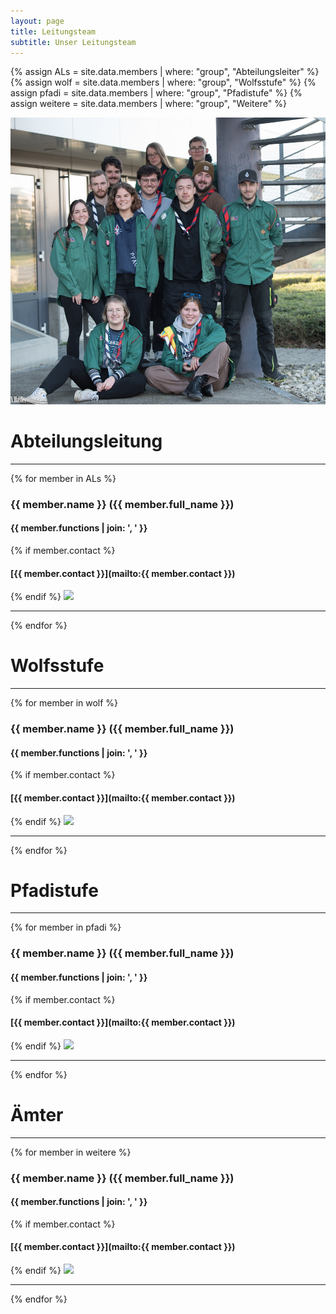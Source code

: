 ```yaml
---
layout: page
title: Leitungsteam
subtitle: Unser Leitungsteam
---
```


{% assign ALs = site.data.members | where: "group", "Abteilungsleiter" %}
{% assign wolf = site.data.members | where: "group", "Wolfsstufe" %}
{% assign pfadi = site.data.members | where: "group", "Pfadistufe" %}
{% assign weitere = site.data.members | where: "group", "Weitere" %}

<img src="/assets/pictures/team/leitungsteam.jpg" class=member_img />


# Abteilungsleitung
---
{% for member in ALs %}
### {{ member.name }} ({{ member.full_name }})
#### {{ member.functions | join: ', ' }}
{% if member.contact %}
#### [{{ member.contact }}](mailto:{{ member.contact }})
{% endif %}
<img src="/assets/pictures/team/{{ member.name | downcase }}.jpg" class=member_img />

---
{% endfor %}


# Wolfsstufe
---
{% for member in wolf %}
### {{ member.name }} ({{ member.full_name }})
#### {{ member.functions | join: ', ' }}
{% if member.contact %}
#### [{{ member.contact }}](mailto:{{ member.contact }})
{% endif %}
<img src="/assets/pictures/team/{{ member.name | downcase }}.jpg" class=member_img />

---
{% endfor %}


# Pfadistufe
---
{% for member in pfadi %}
### {{ member.name }} ({{ member.full_name }})
#### {{ member.functions | join: ', ' }}
{% if member.contact %}
#### [{{ member.contact }}](mailto:{{ member.contact }})
{% endif %}
<img src="/assets/pictures/team/{{ member.name | downcase }}.jpg" class=member_img />

---
{% endfor %}


# Ämter
---
{% for member in weitere %}
### {{ member.name }} ({{ member.full_name }})
#### {{ member.functions | join: ', ' }}
{% if member.contact %}
#### [{{ member.contact }}](mailto:{{ member.contact }})
{% endif %}
<img src="/assets/pictures/team/{{ member.name | downcase }}.jpg" class=member_img />

---
{% endfor %}
